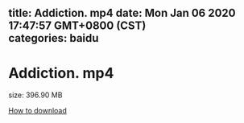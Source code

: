 
title: Addiction. mp4
date: Mon Jan 06 2020 17:47:57 GMT+0800 (CST)    
categories: baidu
---

# Addiction. mp4
size: 396.90 MB
 
 

[How to download](https://bpcam.bemobtrk.com/go/2ceec3aa-1ca2-46d6-b9ff-aaa5c184517c?jno=4188)